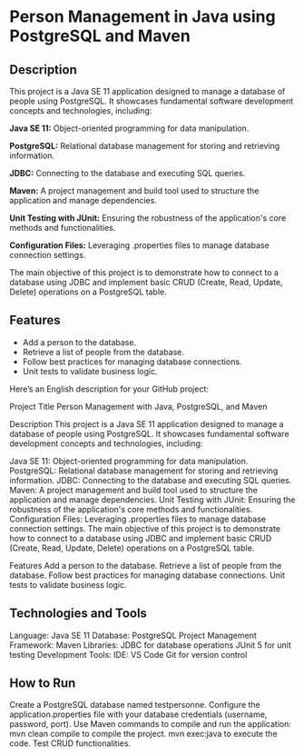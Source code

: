 # Person Management in Java using PostgreSQL and Maven

## Description
This project is a Java SE 11 application designed to manage a database of people using PostgreSQL. It showcases fundamental software development concepts and technologies, including:

__Java SE 11:__ Object-oriented programming for data manipulation.

__PostgreSQL:__ Relational database management for storing and retrieving information.

__JDBC:__ Connecting to the database and executing SQL queries.

__Maven:__ A project management and build tool used to structure the application and manage dependencies.

__Unit Testing with JUnit:__ Ensuring the robustness of the application's core methods and functionalities.

__Configuration Files:__ Leveraging .properties files to manage database connection settings.

The main objective of this project is to demonstrate how to connect to a database using JDBC and implement basic CRUD (Create, Read, Update, Delete) operations on a PostgreSQL table.

## Features
- Add a person to the database.
- Retrieve a list of people from the database.
- Follow best practices for managing database connections.
- Unit tests to validate business logic.


Here’s an English description for your GitHub project:

Project Title
Person Management with Java, PostgreSQL, and Maven

Description
This project is a Java SE 11 application designed to manage a database of people using PostgreSQL. It showcases fundamental software development concepts and technologies, including:

Java SE 11: Object-oriented programming for data manipulation.
PostgreSQL: Relational database management for storing and retrieving information.
JDBC: Connecting to the database and executing SQL queries.
Maven: A project management and build tool used to structure the application and manage dependencies.
Unit Testing with JUnit: Ensuring the robustness of the application's core methods and functionalities.
Configuration Files: Leveraging .properties files to manage database connection settings.
The main objective of this project is to demonstrate how to connect to a database using JDBC and implement basic CRUD (Create, Read, Update, Delete) operations on a PostgreSQL table.

Features
Add a person to the database.
Retrieve a list of people from the database.
Follow best practices for managing database connections.
Unit tests to validate business logic.

## Technologies and Tools
Language: Java SE 11
Database: PostgreSQL
Project Management Framework: Maven
Libraries:
JDBC for database operations
JUnit 5 for unit testing
Development Tools:
IDE: VS Code
Git for version control

## How to Run
Create a PostgreSQL database named testpersonne.
Configure the application.properties file with your database credentials (username, password, port).
Use Maven commands to compile and run the application:
mvn clean compile to compile the project.
mvn exec:java to execute the code.
Test CRUD functionalities.
